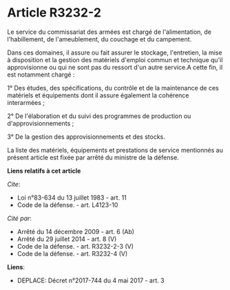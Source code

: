 # Article R3232-2

Le service du commissariat des armées est chargé de l'alimentation, de l'habillement, de l'ameublement, du couchage et du
campement.

Dans ces domaines, il assure ou fait assurer le stockage, l'entretien, la mise à disposition et la gestion des matériels
d'emploi commun et technique qu'il approvisionne ou qui ne sont pas du ressort d'un autre service.A cette fin, il est
notamment chargé :

1° Des études, des spécifications, du contrôle et de la maintenance de ces matériels et équipements dont il assure également
la cohérence interarmées ;

2° De l'élaboration et du suivi des programmes de production ou d'approvisionnements ;

3° De la gestion des approvisionnements et des stocks.

La liste des matériels, équipements et prestations de service mentionnés au présent article est fixée par arrêté du ministre
de la défense.

**Liens relatifs à cet article**

_Cite_:

  - Loi n°83-634 du 13 juillet 1983 - art. 11
  - Code de la défense. - art. L4123-10

_Cité par_:

  - Arrêté du 14 décembre 2009 - art. 6 (Ab)
  - Arrêté du 29 juillet 2014 - art. 8 (V)
  - Code de la défense. - art. R3232-2-3 (V)
  - Code de la défense. - art. R3232-4 (V)

**Liens**:

  - DEPLACE: Décret n°2017-744 du 4 mai 2017 - art. 3
